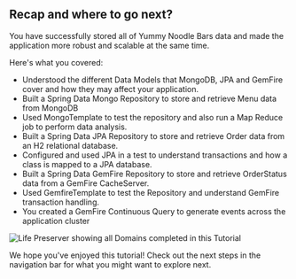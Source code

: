 ## Recap and where to go next?

You have successfully stored all of Yummy Noodle Bars data and made the application more robust and scalable at the same time.

Here's what you covered:

* Understood the different Data Models that MongoDB, JPA and GemFire cover and how they may affect your application.
* Built a Spring Data Mongo Repository to store and retrieve Menu data from MongoDB
* Used MongoTemplate to test the repository and also run a Map Reduce job to perform data analysis.
* Built a Spring Data JPA Repository to store and retrieve Order data from an H2 relational database.
* Configured and used JPA in a test to understand transactions and how a class is mapped to a JPA database.
* Built a Spring Data GemFire Repository to store and retrieve OrderStatus data from a GemFire CacheServer.
* Used GemfireTemplate to test the Repository and understand GemFire transaction handling.
* You created a GemFire Continuous Query to generate events across the application cluster

![Life Preserver showing all Domains completed in this Tutorial](../images/life-preserver-complete.png)

We hope you've enjoyed this tutorial! Check out the next steps in the navigation bar for what you might want to explore next.